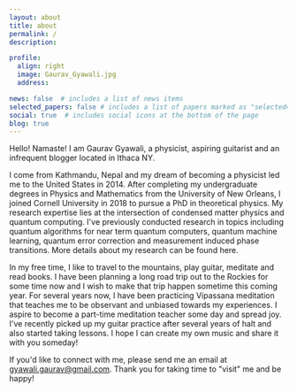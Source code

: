 ```yaml
---
layout: about
title: about
permalink: /
description:

profile:
  align: right
  image: Gaurav_Gyawali.jpg
  address:

news: false  # includes a list of news items
selected_papers: false # includes a list of papers marked as "selected={true}"
social: true  # includes social icons at the bottom of the page
blog: true
---
```


Hello! Namaste! I am Gaurav Gyawali, a physicist, aspiring guitarist and an infrequent blogger located in Ithaca NY.  

I come from Kathmandu, Nepal and my dream of becoming a physicist led me to the United States in 2014. After completing my undergraduate degrees in Physics and Mathematics from the University of New Orleans, I joined Cornell University in 2018 to pursue a PhD in theoretical physics. My research expertise lies at the intersection of condensed matter physics and quantum computing. I've previously conducted research in topics including quantum algorithms for near term quantum computers, quantum machine learning, quantum error correction and measurement induced phase transitions. More details about my research can be found here.

In my free time, I like to travel to the mountains, play guitar, meditate and read books. I have been planning a long road trip out to the Rockies for some time now and I wish to make that trip happen sometime this coming year. For several years now, I have been practicing Vipassana meditation that teaches me to be observant and unbiased towards my experiences. I aspire to become a part-time meditation teacher some day and spread joy. I've recently picked up my guitar practice after several years of halt and also started taking lessons. I hope I can create my own music and share it with you someday!

If you'd like to connect with me, please send me an email at <a href="mailto:gyawali.gaurav@gmail.com">gyawali.gaurav@gmail.com</a>.  Thank you for taking time to "visit" me and be happy!



<!-- Write your biography here. Tell the world about yourself. Link to your favorite [subreddit](http://reddit.com). You can put a picture in, too. The code is already in, just name your picture `prof_pic.jpg` and put it in the `img/` folder.

Put your address / P.O. box / other info right below your picture. You can also disable any these elements by editing `profile` property of the YAML header of your `_pages/about.md`. Edit `_bibliography/papers.bib` and Jekyll will render your [publications page](/al-folio/publications/) automatically.

Link to your social media connections, too. This theme is set up to use [Font Awesome icons](http://fortawesome.github.io/Font-Awesome/) and [Academicons](https://jpswalsh.github.io/academicons/), like the ones below. Add your Facebook, Twitter, LinkedIn, Google Scholar, or just disable all of them. -->
